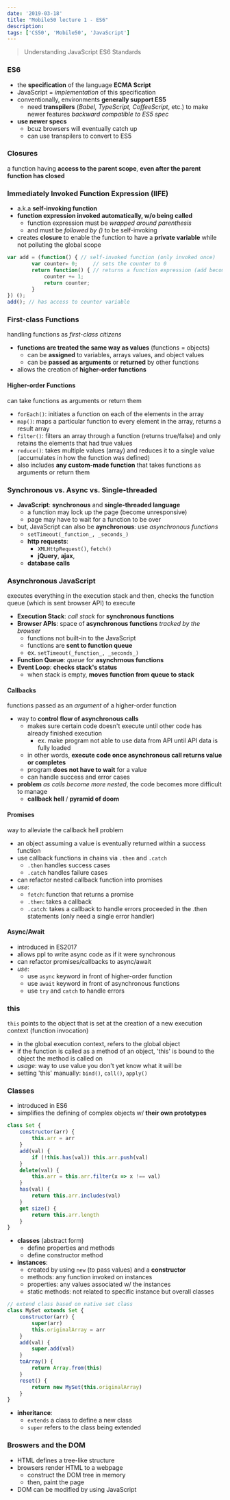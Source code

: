 ```yaml
---
date: '2019-03-18'
title: "Mobile50 lecture 1 - ES6"
description: 
tags: ['CS50', 'Mobile50', 'JavaScript']
---
```

> Understanding JavaScript ES6 Standards

### ES6
- the __specification__ of the language __ECMA Script__
- JavaScript = _implementation_ of this specification
- conventionally, environments __generally support ES5__
    - need __transpilers__ (_Babel, TypeScript, CoffeeScript_, etc.) to make newer features _backward compatible to ES5 spec_
- __use newer specs__
    - bcuz browsers will eventually catch up
    - can use transpilers to convert to ES5

### Closures
a function having __access to the parent scope__, __even after the parent function has closed__

### Immediately Invoked Function Expression (IIFE)
- a.k.a __self-invoking function__
- __function expression invoked automatically, w/o being called__
    - function expression must be _wrapped around parenthesis_
    - and must be _followed by ()_ to be self-invoking
- creates __closure__ to enable the function to have a __private variable__ while not polluting the global scope
```js
var add = (function() { // self-invoked function (only invoked once)
        var counter= 0;     // sets the counter to 0
        return function() { // returns a function expression (add becomes function)
            counter += 1;
            return counter;
        }
}) ();
add(); // has access to counter variable
```

### First-class Functions
handling functions as _first-class citizens_
- __functions are treated the same way as values__ (functions = objects)
    - can be __assigned__ to variables, arrays values, and object values
    - can be __passed as arguments__ or __returned__ by other functions
- allows the creation of __higher-order functions__

#### Higher-order Functions
can take functions as arguments or return them
- `forEach()`: initiates a function on each of the elements in the array
- `map()`: maps a particular function to every element in the array, returns a result array
- `filter()`: filters an array through a function (returns true/false) and only retains the elements that had true values
- `reduce()`: takes multiple values (array) and reduces it to a single value (accumulates in how the function was defined)
- also includes __any custom-made function__ that takes functions as arguments or return them

### Synchronous vs. Async vs. Single-threaded
- __JavaScript__: __synchronous__ and __single-threaded language__
    - a function may lock up the page (become unresponsive)
    - page may have to wait for a function to be over
- but, JavaScript can also be __aynchronous__: use _asynchronous functions_
    - `setTimeout(_function_, _seconds_)`
    - __http requests__: 
        - `XMLHttpRequest()`, `fetch()`
        - __jQuery__, __ajax__, 
    - __database calls__

### Asynchronous JavaScript
executes everything in the execution stack and then, checks the function queue (which is sent browser API) to execute
- __Execution Stack__: _call stack_ for __synchronous functions__
- __Browser APIs__: space of __asynchronous functions__ _tracked by the browser_
    - functions not built-in to the JavaScript 
    - functions are __sent to function queue__
    - ex. `setTimeout(_function_, _seconds_)`
- __Function Queue__: _queue_ for __asynchrnous functions__
- __Event Loop__: __checks stack's status__
    - when stack is empty, __moves function from queue to stack__

#### Callbacks
functions passed as an _argument_ of a higher-order function
- way to __control flow of asynchronous calls__
    - makes sure certain code doesn't execute until other code has already finished execution
        - ex. make program not able to use data from API until API data is fully loaded
    - in other words, __execute code once asynchronous call returns value or completes__
    - program __does not have to wait__ for a value
    - can handle success and error cases
- __problem__ _as calls become more nested_, the code becomes more difficult to manage
    - __callback hell__ / __pyramid of doom__

#### Promises
way to alleviate the callback hell problem
- an object assuming a value is eventually returned within a success function
- use callback functions in chains via `.then` and `.catch`
    - `.then` handles success cases
    - `.catch` handles failure cases
- can refactor nested callback function into promises
- _use_:
    - `fetch`: function that returns a promise
    - `.then`: takes a callback
    - `.catch`: takes a callback to handle errors proceeded in the .then statements (only need a single error handler)

#### Async/Await
- introduced in ES2017
- allows ppl to write async code as if it were synchronous
- can refactor promises/callbacks to async/await
- _use_:
    - use `async` keyword in front of higher-order function
    - use `await` keyword in front of asynchronous functions
    - use `try` and `catch` to handle errors

### this
`this` points to the object that is set at the creation of a new execution context (function invocation)
- in the global execution context, refers to the global object
- if the function is called as a method of an object, 'this' is bound to the object the method is called on
- _usage_: way to use value you don't yet know what it will be
- setting 'this' manually: `bind()`, `call()`, `apply()`

### Classes
- introduced in ES6
- simplifies the defining of complex objects w/ __their own prototypes__
```js
class Set {
    constructor(arr) {
        this.arr = arr
    }
    add(val) {
        if (!this.has(val)) this.arr.push(val)
    }
    delete(val) {
        this.arr = this.arr.filter(x => x !== val)
    }
    has(val) {
        return this.arr.includes(val)
    }
    get size() {
        return this.arr.length
    }
}
```
- __classes__ (abstract form)
    - define properties and methods
    - define constructor method
- __instances__:
    - created by using `new` (to pass values) and a __constructor__
    - methods: any function invoked on instances
    - properties: any values associated w/ the instances
    - static methods: not related to specific instance but overall classes
```js
// extend class based on native set class
class MySet extends Set {
    constructor(arr) {
        super(arr)
        this.originalArray = arr
    }
    add(val) {
        super.add(val)
    }
    toArray() {
        return Array.from(this)
    }
    reset() {
        return new MySet(this.originalArray)
    }
}
```
- __inheritance__:
    - `extends` a class to define a new class
    - `super` refers to the class being extended

### Broswers and the DOM
- HTML defines a tree-like structure
- browsers render HTML to a webpage
    - construct the DOM tree in memory
    - then, paint the page
- DOM can be modified by using JavaScript